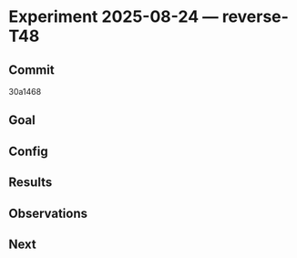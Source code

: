 # Experiment 2025-08-24 — reverse-T48

## Commit
30a1468

## Goal

## Config

## Results

## Observations

## Next
